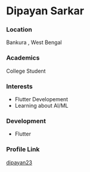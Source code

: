# Dipayan Sarkar

### Location

Bankura , West Bengal

### Academics

College Student

### Interests

- Flutter Developement
- Learning about AI/ML

### Development

- Flutter 

### Profile Link

[dipayan23](https://github.com/dipayan23)